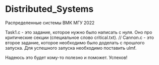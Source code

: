 # Distributed_Systems
Распределенные системы ВМК МГУ 2022

Task1.c - это задание, которое нужно было написать с нуля. Оно про критические секции (специальное слово critical.txt).
//
Cannon.c - это второе задание, которое необходимо было доделать с прошлого запуска. Для успешного запуска необходимо поставить ulmf.

Надеюсь это будет кому-то полезно и поможет. Успехов!
